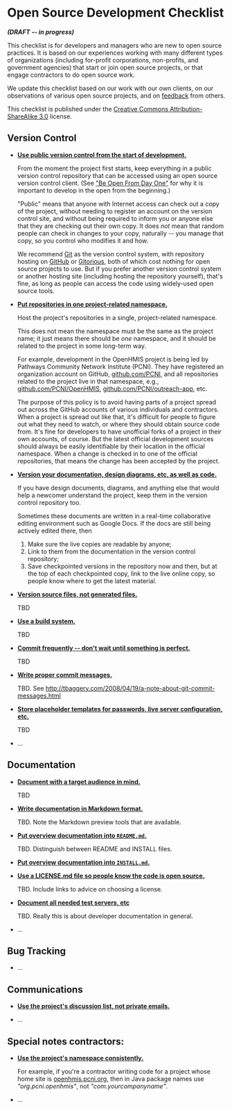 Open Source Development Checklist
=================================

**_(DRAFT -- in progress)_**

This checklist is for developers and managers who are new to open
source practices.  It is based on our experiences working with many
different types of organizations (including for-profit corporations,
non-profits, and government agencies) that start or join open source
projects, or that engage contractors to do open source work.

We update this checklist based on our work with our own clients, on
our observations of various open source projects, and on
[feedback](https://github.com/OpenTechStrategies/checklist/issues) from others.

This checklist is published under the [Creative Commons Attribution-ShareAlike 3.0](https://creativecommons.org/licenses/by-sa/3.0/) license.

Version Control
---------------

* <a href="#use-public-vc" id="use-public-vc">**Use public version control from the start of development.**</a>

  From the moment the project first starts, keep everything in a
  public version control repository that can be accessed using an open
  source version control client.  (See ["Be Open From Day
  One"](http://opentechstrategies.com/resources#be-open-from-day-one)
  for why it is important to develop in the open from the beginning.)

  "Public" means that anyone with Internet access can check out a copy
  of the project, without needing to register an account on the
  version control site, and without being required to inform you or
  anyone else that they are checking out their own copy.  It does
  _not_ mean that random people can check in changes to your copy,
  naturally -- you manage that copy, so you control who modifies it
  and how.

  We recommend [Git](http://git-scm.com/) as the version control
  system, with repository hosting on [GitHub](https://github.com/) or
  [Gitorious](https://gitorious.org/), both of which cost nothing for
  open source projects to use.  But if you prefer another version
  control system or another hosting site (including hosting the
  repository yourself), that's fine, as long as people can access the
  code using widely-used open source tools.

* <a href="#vc-namespace" id="vc-namespace">**Put repositories in one project-related namespace.**</a>

  Host the project's repositories in a single, project-related
  namespace.

  This does not mean the namespace must be the same as the project
  name; it just means there should be _one_ namespace, and it should
  be related to the project in some long-term way.

  For example, development in the OpenHMIS project is being led by
  Pathways Community Network Institute (PCNI).  They have registered
  an organization account on GitHub,
  [github.com/PCNI](https://github.com/PCNI/), and all repositories
  related to the project live in that namespace, e.g.,
  [github.com/PCNI/OpenHMIS](https://github.com/PCNI/OpenHMIS),
  [github.com/PCNI/outreach-app](https://github.com/PCNI/outreach-app),
  etc.

  The purpose of this policy is to avoid having parts of a project
  spread out across the GitHub accounts of various individuals and
  contractors.  When a project is spread out like that, it's difficult
  for people to figure out what they need to watch, or where they
  should obtain source code from.  It's fine for developers to have
  unofficial forks of a project in their own accounts, of course.  But
  the latest official development sources should always be easily
  identifiable by their location in the official namespace.  When a
  change is checked in to one of the official repositories, that means
  the change has been accepted by the project.

* <a href="#vc-docs-etc" id="vc-docs-etc" >**Version your documentation, design diagrams, etc, as well as code.**</a>

  If you have design documents, diagrams, and anything else that would
  help a newcomer understand the project, keep them in the version
  control repository too.

  Sometimes these documents are written in a real-time collaborative
  editing environment such as Google Docs.  If the docs are still
  being actively edited there, then

  1. Make sure the live copies are readable by anyone;
  2. Link to them from the documentation in the version control repository;
  3. Save checkpointed versions in the repository now and then,
     but at the top of each checkpointed copy, link to the live online
     copy, so people know where to get the latest material.

* <a href="#vc-sources-only" id="vc-sources-only" >**Version source files, not generated files.**</a>

  TBD

* <a href="#build-system" id="build-system" >**Use a build system.**</a>

  TBD

* <a href="#commit-often" id="commit-often" >**Commit frequently -- don't wait until something is perfect.**</a>

  TBD

* <a href="#commit-messages" id="commit-messages" >**Write proper commit messages.**</a>

  TBD.  See http://tbaggery.com/2008/04/19/a-note-about-git-commit-messages.html

* <a href="#placeholders-for-sensitive-data" id="placeholders-for-sensitive-data" >**Store placeholder templates for passwords, live server configuration, etc.**</a>

  TBD

* ...

Documentation
-------------

* <a href="#doc-audience" id="doc-audience" >**Document with a target audience in mind.**</a>

  TBD

* <a href="#doc-format" id="doc-format" >**Write documentation in Markdown format.**</a>

  TBD.  Note the Markdown preview tools that are available.

* <a href="#overview-in-readme" id="overview-in-readme" >**Put overview documentation into `README.md`.**</a>

  TBD.  Distinguish between README and INSTALL files.

* <a href="#separate-install-doc" id="separate-install-doc" >**Put overview documentation into `INSTALL.md`.**</a>

* <a href="#publish-license" id="publish-license" >**Use a LICENSE.md file so people know the code is open source.**</a>

  TBD.  Include links to advice on choosing a license.

* <a href="#dev-docs" id="dev-docs" >**Document all needed test servers, etc**</a>

  TBD.  Really this is about developer documentation in general.

* ...

Bug Tracking
------------

* ...

Communications
--------------

* <a href="#use-project-forums" id="use-project-forums" >**Use the project's discussion list, not private emails.**</a>

* ...

Special notes contractors:
--------------------------

* <a href="#use-right-namespace" id="use-right-namespace" >**Use the project's namespace consistently.**</a>

   For example, if you're a contractor writing code for a project
   whose home site is [openhmis.pcni.org](http://openhmis.pcni.org/),
   then in Java package names use _"org.pcni.openhmis"_, not
   _"com.yourcompanyname"_.

* ...

